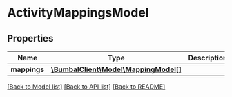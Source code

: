 # ActivityMappingsModel

## Properties
Name | Type | Description | Notes
------------ | ------------- | ------------- | -------------
**mappings** | [**\BumbalClient\Model\MappingModel[]**](MappingModel.md) |  | [optional] 

[[Back to Model list]](../README.md#documentation-for-models) [[Back to API list]](../README.md#documentation-for-api-endpoints) [[Back to README]](../README.md)


